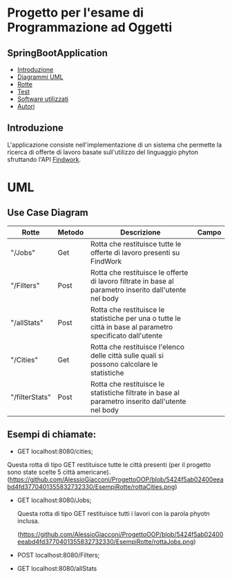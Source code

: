 # Progetto per l'esame di Programmazione ad Oggetti
## **SpringBootApplication**

* [Introduzione](#intro)
* [Diagrammi UML](#UML)
* [Rotte](#rotte)
* [Test](#test)
* [Software utilizzati](#software)
* [Autori](#Autori)

<a name="intro"></a>
##  Introduzione
L'applicazione consiste nell'implementazione di un sistema che permette la ricerca di offerte di lavoro basate sull'utilizzo
del linguaggio phyton sfruttando l'API [Findwork](https://findwork.dev).

<a name="UML"></a>
# UML
## Use Case Diagram





<a name="rotte"></a>

|Rotte    | Metodo | Descrizione | Campo |
|---------|------------|-------|---------|
|  "/Jobs"      | Get  | Rotta che restituisce tutte le offerte di lavoro presenti su FindWork||
|  "/Filters"    | Post | Rotta che restituisce le offerte di lavoro filtrate in base al parametro inserito dall'utente nel body||
|  "/allStats"     | Post | Rotta che restituisce le statistiche per una o tutte le città in base al parametro specificato dall'utente||
|  "/Cities" | Get  | Rotta che restituisce l'elenco delle città sulle quali si possono calcolare le statistiche||
|  "/filterStats"    | Post | Rotta che restituisce le statistiche filtrate in base al parametro inserito dall'utente nel body||

## Esempi di chiamate:

* GET localhost:8080/cities;

Questa rotta di tipo GET restituisce tutte le città presenti (per il progetto sono state scelte 5 città americane).
(https://github.com/AlessioGiacconi/ProgettoOOP/blob/5424f5ab02400eeabd4fd3770401355832732330/EsempiRotte/rottaCities.png)

* GET localhost:8080/Jobs;

  Questa rotta di tipo GET restituisce tutti i lavori con la parola phyotn inclusa.

  (https://github.com/AlessioGiacconi/ProgettoOOP/blob/5424f5ab02400eeabd4fd3770401355832732330/EsempiRotte/rottaJobs.png)

  

* POST localhost:8080/Filters;

* GET localhost:8080/allStats
